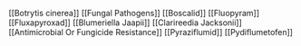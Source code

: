 [[Botrytis cinerea]]
[[Fungal Pathogens]]
[[Boscalid]]
[[Fluopyram]]
[[Fluxapyroxad]]
[[Blumeriella Jaapii]]
[[Clarireedia Jacksonii]]
[[Antimicrobial Or Fungicide Resistance]]
[[Pyraziflumid]]
[[Pydiflumetofen]]
